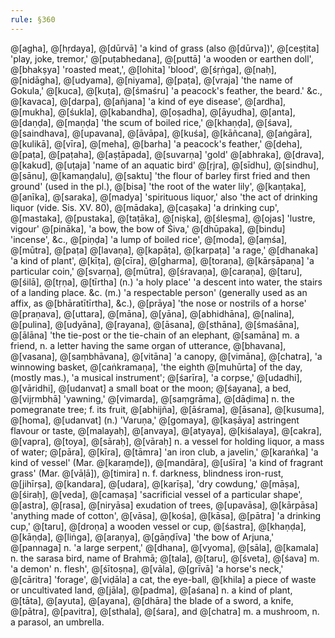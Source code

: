 ```yaml
---
rule: §360
---
```


@[agha], @[hṛdaya], @[dūrvā] 'a kind of grass (also @[dūrva])', @[ceṣṭita] 'play, joke, tremor,' @[puṭabhedana], @[puttā] 'a wooden or earthen doll', @[bhakṣya] 'roasted meat,', @[lohita] 'blood', @[śṛṅga], @[naḥ], @[nidāgha], @[udyama], @[niyama], @[paṭa], @[vraja] 'the name of Gokula,' @[kuca], @[kuṭa], @[śmaśru] 'a peacock's feather, the beard.' &c., @[kavaca], @[darpa], @[añjana] 'a kind of eye disease', @[ardha], @[mukha], @[śukla], @[kabandha], @[oṣadha], @[āyudha], @[anta], @[daṇḍa], @[maṇḍa] 'the scum of boiled rice,' @[khaṇḍa], @[śava], @[saindhava], @[upavana], @[āvāpa], @[kuśa], @[kāñcana], @[aṅgāra], @[kulikā], @[vīra], @[meha], @[barha] 'a peacock's feather,' @[deha], @[paṭa], @[paṭaha], @[aṣṭāpada], @[suvarṇa] 'gold' @[abhraka], @[drava], @[kakud], @[uṭaja] 'name of an aquatic bird' @[ṛjra], @[sīdhu], @[sindhu], @[sānu], @[kamaṇḍalu], @[saktu] 'the flour of barley first fried and then ground' (used in the pl.), @[bisa] 'the root of the water lily', @[kaṇṭaka], @[anīka], @[saraka], @[madya] 'spirituous liquor,' also 'the act of drinking liquor (vide. Sis. XV. 80), @[mādaka], @[caṣaka] 'a drinking cup', @[mastaka], @[pustaka], @[taṭāka], @[niṣka], @[śleṣma], @[ojas] 'lustre, vigour' @[pināka], 'a bow, the bow of Śiva,' @[dhūpaka], @[bindu] 'incense', &c., @[piṇḍa] 'a lump of boiled rice', @[moda], @[aṃśa], @[mūtra], @[paṭa] @[lavaṇa], @[kapāṭa], @[karpaṭa] 'a rage,' @[dhanaka] 'a kind of plant', @[kīṭa], @[cīra], @[gharma], @[toraṇa], @[kārṣāpaṇa] 'a particular coin,' @[svarṇa], @[mūtra], @[śravaṇa], @[caraṇa], @[taru], @[śilā], @[tṛṇa], @[tīrtha] (n.) 'a holy place' 'a descent into water, the stairs of a landing place. &c. (m.) 'a respectable person' (generally used as an affix, as @[bhāratītīrtha], &c.), @[prāya] 'the nose or nostrils of a horse' @[praṇava], @[uttara], @[māna], @[yāna], @[abhidhāna], @[nalina], @[pulina], @[udyāna], @[rayana], @[āsana], @[sthāna], @[śmaśāna], @[ālāna] 'the tie-post or the tie-chain of an elephant, @[samāna] m. a friend, n. a letter having the same organ of utterance, @[bhavana], @[vasana], @[saṃbhāvana], @[vitāna] 'a canopy, @[vimāna], @[chatra], 'a winnowing basket, @[caṅkramaṇa], 'the eighth @[muhūrta] of the day, (mostly mas.), 'a musical instrument'; @[śarīra], 'a corpse,' @[udadhi], @[vāridhi], @[udanvat] a small boat or the moon; @[śayana], a bed, @[vijṛmbhā] 'yawning,' @[vimarda], @[saṃgrāma], @[dāḍima] n. the pomegranate tree; f. its fruit, @[abhijña], @[āśrama], @[āsana], @[kusuma], @[homa], @[udanvat] (n.) 'Varuṇa,' @[gomaya], @[kaṣāya] astringent flavour or taste, @[malayaḥ], @[anvaya], @[atyaya], @[kiśalaya], @[cakra], @[vapra], @[toya], @[sāraḥ], @[vāraḥ] n. a vessel for holding liquor, a mass of water; @[pāra], @[kīra], @[tāmra] 'an iron club, a javelin,' @[karaṅka] 'a kind of vessel' (Mar. @[karaṃde]), @[mandāra], @[uśīra] 'a kind of fragrant grass' (Mar. @[vāḷā]), @[timira] n. f. darkness, blindness iron-rust, @[jihīrṣa], @[kandara], @[udara], @[karīṣa], 'dry cowdung,' @[māṣa], @[śiraḥ], @[veda], @[camaṣa] 'sacrificial vessel of a particular shape', @[astra], @[rasa], @[niryāsa] exudation of trees, @[upavāsa], @[kārpāsa] 'anything made of cotton', @[vāsa], @[kośa], @[kāsa], @[pātra] 'a drinking cup,' @[taru], @[droṇa] a wooden vessel or cup, @[śastra], @[khaṇḍa], @[kāṇḍa], @[liṅga], @[araṇya], @[gāṇḍīva] 'the bow of Arjuna,' @[pannaga] n. 'a large serpent,' @[dhana], @[vyoma], @[sāla], @[kamala] n. the sarasa bird, name of Brahmā; @[tala], @[taru], @[śveta], @[śava] m. 'a demon' n. flesh', @[śītoṣṇa], @[vāla], @[grīvā] 'a horse's neck,' @[cāritra] 'forage', @[viḍāla] a cat, the eye-ball, @[khila] a piece of waste or uncultivated land, @[jāla], @[padma], @[aśana] n. a kind of plant, @[tāta], @[ayuta], @[ayana], @[dhāra] the blade of a sword, a knife, @[pātra], @[pavitra], @[sthala], @[śara], and @[chatra] m. a mushroom, n. a parasol, an umbrella.